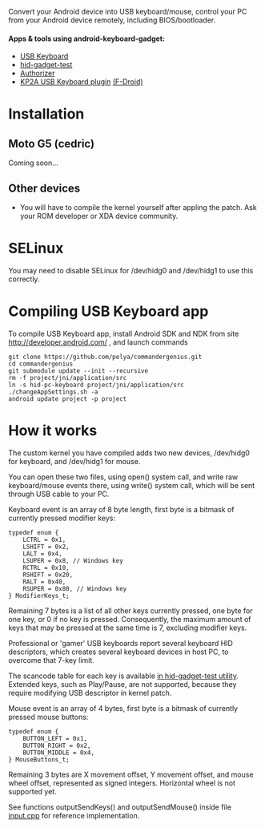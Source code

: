 Convert your Android device into USB keyboard/mouse, control your PC from your Android device remotely, including BIOS/bootloader.

#### Apps & tools using android-keyboard-gadget:
* [USB Keyboard](https://github.com/nift4/android-keyboard-gadget/tree/app?files=1)
* [hid-gadget-test](https://github.com/nift4/android-keyboard-gadget/tree/jni?files=1)
* [Authorizer](https://github.com/tejado/Authorizer)
* [KP2A USB Keyboard plugin](https://play.google.com/store/apps/details?id=th.in.whs.k2ausbkbd) [(F-Droid)](https://apt.izzysoft.de/fdroid/index/apk/th.in.whs.k2ausbkbd)

Installation
============

Moto G5 (cedric)
----------------

Coming soon...

Other devices
-------------

- You will have to compile the kernel yourself after appling the patch. Ask your ROM developer or XDA device community.

SELinux
=======

You may need to disable SELinux for /dev/hidg0 and /dev/hidg1 to use this correctly.

Compiling USB Keyboard app
==========================

To compile USB Keyboard app, install Android SDK and NDK from site http://developer.android.com/ , and launch commands

	git clone https://github.com/pelya/commandergenius.git
	cd commandergenius
	git submodule update --init --recursive
	rm -f project/jni/application/src
	ln -s hid-pc-keyboard project/jni/application/src
	./changeAppSettings.sh -a
	android update project -p project

How it works
============

The custom kernel you have compiled adds two new devices, /dev/hidg0 for keyboard, and /dev/hidg1 for mouse.

You can open these two files, using open() system call,
and write raw keyboard/mouse events there, using write() system call,
which will be sent through USB cable to your PC.

Keyboard event is an array of 8 byte length, first byte is a bitmask of currently pressed modifier keys:

	typedef enum {
		LCTRL = 0x1,
		LSHIFT = 0x2,
		LALT = 0x4,
		LSUPER = 0x8, // Windows key
		RCTRL = 0x10,
		RSHIFT = 0x20,
		RALT = 0x40,
		RSUPER = 0x80, // Windows key
	} ModifierKeys_t;

Remaining 7 bytes is a list of all other keys currently pressed, one byte for one key, or 0 if no key is pressed.
Consequently, the maximum amount of keys that may be pressed at the same time is 7, excluding modifier keys.

Professional or 'gamer' USB keyboards report several keyboard HID descriptors, which creates several keyboard devices in host PC,
to overcome that 7-key limit.

The scancode table for each key is available [in hid-gadget-test utility](https://github.com/nift4/android-keyboard-gadget/tree/jni/jni/hid-gadget-test.c#L33).
Extended keys, such as Play/Pause, are not supported, because they require modifying USB descriptor in kernel patch.

Mouse event is an array of 4 bytes, first byte is a bitmask of currently pressed mouse buttons:

	typedef enum {
		BUTTON_LEFT = 0x1,
		BUTTON_RIGHT = 0x2,
		BUTTON_MIDDLE = 0x4,
	} MouseButtons_t;

Remaining 3 bytes are X movement offset, Y movement offset, and mouse wheel offset, represented as signed integers.
Horizontal wheel is not supported yet.

See functions outputSendKeys() and outputSendMouse() inside file [input.cpp](https://github.com/nift4/android-keyboard-gadget/tree/master/app/input.cpp)
for reference implementation.
